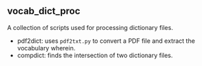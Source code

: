 ## vocab_dict_proc

A collection of scripts used for processing dictionary files.

- pdf2dict: uses `pdf2txt.py`  to convert a PDF file and extract the vocabulary wherein.
- compdict: finds the intersection of two dictionary files.

